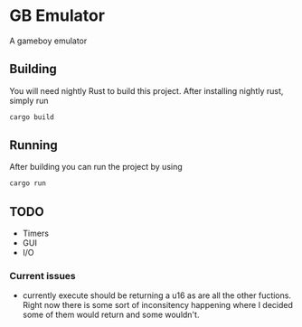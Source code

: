 # GB Emulator

A gameboy emulator

## Building

You will need nightly Rust to build this project. After installing nightly rust, simply run

```sh
cargo build
```

## Running

After building you can run the project by using

```sh
cargo run
```

## TODO

* Timers
* GUI
* I/O

### Current issues

* currently execute should be returning a u16 as are all the other fuctions. Right now there is some sort of inconsitency happening where I decided some of them would return and some wouldn't.
